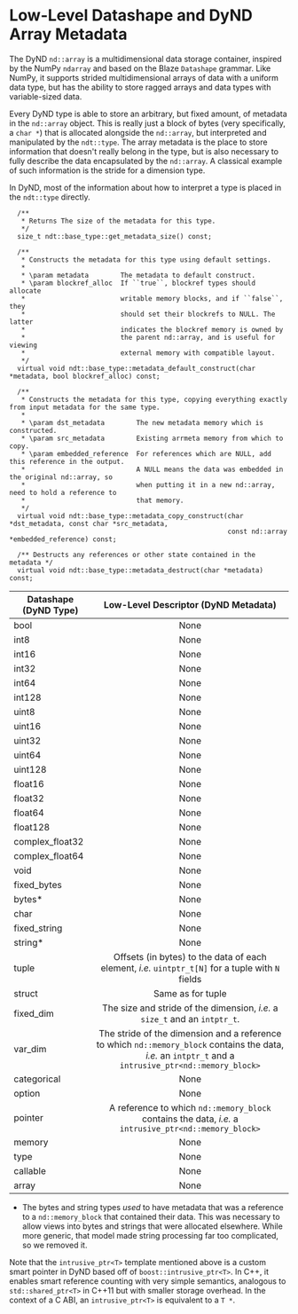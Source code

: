 Low-Level Datashape and DyND Array Metadata
===========================================

The DyND `nd::array` is a multidimensional data storage container, inspired
by the NumPy `ndarray` and based on the Blaze `Datashape` grammar. Like NumPy,
it supports strided multidimensional arrays of data with a uniform data type,
but has the ability to store ragged arrays and data types with variable-sized data.

Every DyND type is able to store an arbitrary, but fixed amount, of metadata in the `nd::array` object.
This is really just a block of bytes (very specifically, a `char *`) that is allocated alongside the `nd::array`, but interpreted and manipulated by the `ndt::type`. The array metadata is the place to store information that doesn't really belong in the type, but is also necessary to fully describe the data encapsulated by the `nd::array`. A classical example of such information is the stride for a dimension type.

In DyND, most of the information about how to interpret a type is placed in the `ndt::type` directly.

```
  /**
   * Returns The size of the metadata for this type.
   */
  size_t ndt::base_type::get_metadata_size() const;

  /**
   * Constructs the metadata for this type using default settings.
   *
   * \param metadata        The metadata to default construct.
   * \param blockref_alloc  If ``true``, blockref types should allocate
   *                        writable memory blocks, and if ``false``, they
   *                        should set their blockrefs to NULL. The latter
   *                        indicates the blockref memory is owned by
   *                        the parent nd::array, and is useful for viewing
   *                        external memory with compatible layout.
   */
  virtual void ndt::base_type::metadata_default_construct(char *metadata, bool blockref_alloc) const;

  /**
   * Constructs the metadata for this type, copying everything exactly from input metadata for the same type.
   *
   * \param dst_metadata        The new metadata memory which is constructed.
   * \param src_metadata        Existing arrmeta memory from which to copy.
   * \param embedded_reference  For references which are NULL, add this reference in the output.
   *                            A NULL means the data was embedded in the original nd::array, so
   *                            when putting it in a new nd::array, need to hold a reference to
   *                            that memory.
   */
  virtual void ndt::base_type::metadata_copy_construct(char *dst_metadata, const char *src_metadata,
                                                       const nd::array *embedded_reference) const;

  /** Destructs any references or other state contained in the metadata */
  virtual void ndt::base_type::metadata_destruct(char *metadata) const;
```

| Datashape (DyND Type) | Low-Level Descriptor (DyND Metadata)
| --------------------- |:------------------------------------------------------:|
| bool                  | None
| int8                  | None
| int16                 | None
| int32                 | None
| int64                 | None
| int128                | None
| uint8                 | None
| uint16                | None
| uint32                | None
| uint64                | None
| uint128               | None
| float16               | None
| float32               | None
| float64               | None
| float128              | None
| complex_float32       | None
| complex_float64       | None
| void                  | None
| fixed_bytes           | None
| bytes*                | None
| char                  | None
| fixed_string          | None
| string*               | None
| tuple                 | Offsets (in bytes) to the data of each element, *i.e.* `uintptr_t[N]` for a tuple with `N` fields
| struct                | Same as for tuple
| fixed_dim             | The size and stride of the dimension, *i.e.* a `size_t` and an `intptr_t`.
| var_dim               | The stride of the dimension and a reference to which `nd::memory_block` contains the data, *i.e.* an `intptr_t` and a `intrusive_ptr<nd::memory_block>`
| categorical           | None
| option                | None
| pointer               | A reference to which `nd::memory_block` contains the data, *i.e.* a `intrusive_ptr<nd::memory_block>`
| memory                | None
| type                  | None
| callable              | None
| array                 | None

* The bytes and string types *used* to have metadata that was a reference to a `nd::memory_block` that contained their data. This was necessary to allow views into bytes and strings that were allocated elsewhere. While more generic, that model made string processing far too complicated, so we removed it.

Note that the `intrusive_ptr<T>` template mentioned above is a custom smart pointer in DyND based off of `boost::intrusive_ptr<T>`. In C++, it enables smart reference counting with very simple semantics, analogous to `std::shared_ptr<T>` in C++11 but with smaller storage overhead. In the context of a C ABI, an `intrusive_ptr<T>` is equivalent to a `T *`.
